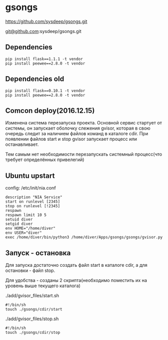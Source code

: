 # gsongs



https://github.com/sysdeep/gsongs.git

git@github.com:sysdeep/gsongs.git


## Dependencies

	pip install flask==1.1.1 -t vendor
	pip install peewee==2.8.0 -t vendor


## Dependencies old

	pip install flask==0.10.1 -t vendor
	pip install peewee==2.8.0 -t vendor


## Comcon deploy(2016.12.15)

Изменена система перезапуска проекта. Основной сервис стартует от системы, он запускает оболочку слежения gvisor, которая в свою очередь следит за наличием файлов команд в каталоге cdir. При появлении файлов start и stop gvisor запускает процесс или останавливает.

Тем самым нет необходимости перезапускать системный процесс(что требует определённых привелегий)

## Ubuntu upstart

config: /etc/init/nia.conf

	description "NIA Service"
	start on runlevel [2345]
	stop on runlevel [!2345]
	respawn
	respawn limit 10 5
	setuid diver
	setgid diver
	env HOME="/home/diver"
	env USER="diver"
	exec /home/diver/bin/python3 /home/diver/Apps/gsongs/gsongs/gvisor.py


## Запуск - остановка

Для запуска достаточно создать файл start в каталоге cdir, а для остановки - файл stop.

Для удобства - созданы 2 скрипта(необходимо поместить их на уровень выше текущего каталога)

./add/gvisor_files/start.sh

	#!/bin/sh
	touch ./gsongs/cdir/start


./add/gvisor_files/stop.sh

	#!/bin/sh
	touch ./gsongs/cdir/stop



